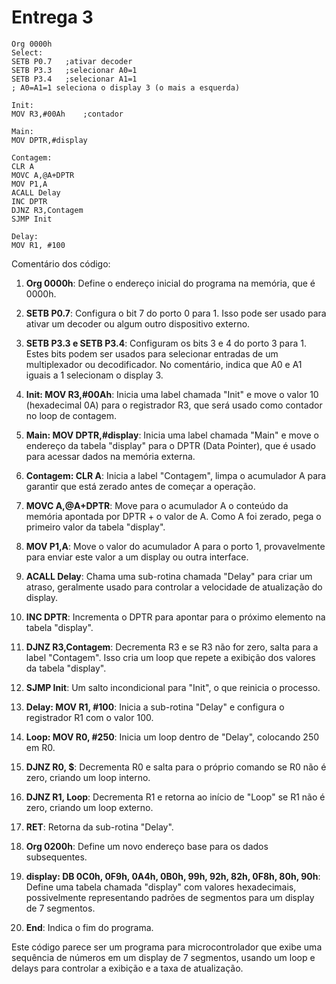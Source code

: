 # Entrega 3

```
Org 0000h
Select:		
SETB P0.7   ;ativar decoder
SETB P3.3   ;selecionar A0=1
SETB P3.4   ;selecionar A1=1
; A0=A1=1 seleciona o display 3 (o mais a esquerda)
				
Init:
MOV R3,#00Ah 	;contador

Main:
MOV DPTR,#display

Contagem:
CLR A
MOVC A,@A+DPTR
MOV P1,A
ACALL Delay
INC DPTR
DJNZ R3,Contagem
SJMP Init

Delay: 		
MOV	R1, #100
```

Comentário dos código: 

1. **Org 0000h**: Define o endereço inicial do programa na memória, que é 0000h.

2. **SETB P0.7**: Configura o bit 7 do porto 0 para 1. Isso pode ser usado para ativar um decoder ou algum outro dispositivo externo.

3. **SETB P3.3 e SETB P3.4**: Configuram os bits 3 e 4 do porto 3 para 1. Estes bits podem ser usados para selecionar entradas de um multiplexador ou decodificador. No comentário, indica que A0 e A1 iguais a 1 selecionam o display 3.

4. **Init: MOV R3,#00Ah**: Inicia uma label chamada "Init" e move o valor 10 (hexadecimal 0A) para o registrador R3, que será usado como contador no loop de contagem.

5. **Main: MOV DPTR,#display**: Inicia uma label chamada "Main" e move o endereço da tabela "display" para o DPTR (Data Pointer), que é usado para acessar dados na memória externa.

6. **Contagem: CLR A**: Inicia a label "Contagem", limpa o acumulador A para garantir que está zerado antes de começar a operação.

7. **MOVC A,@A+DPTR**: Move para o acumulador A o conteúdo da memória apontada por DPTR + o valor de A. Como A foi zerado, pega o primeiro valor da tabela "display".

8. **MOV P1,A**: Move o valor do acumulador A para o porto 1, provavelmente para enviar este valor a um display ou outra interface.

9. **ACALL Delay**: Chama uma sub-rotina chamada "Delay" para criar um atraso, geralmente usado para controlar a velocidade de atualização do display.

10. **INC DPTR**: Incrementa o DPTR para apontar para o próximo elemento na tabela "display".

11. **DJNZ R3,Contagem**: Decrementa R3 e se R3 não for zero, salta para a label "Contagem". Isso cria um loop que repete a exibição dos valores da tabela "display".

12. **SJMP Init**: Um salto incondicional para "Init", o que reinicia o processo.

13. **Delay: MOV R1, #100**: Inicia a sub-rotina "Delay" e configura o registrador R1 com o valor 100.

14. **Loop: MOV R0, #250**: Inicia um loop dentro de "Delay", colocando 250 em R0.

15. **DJNZ R0, $**: Decrementa R0 e salta para o próprio comando se R0 não é zero, criando um loop interno.

16. **DJNZ R1, Loop**: Decrementa R1 e retorna ao início de "Loop" se R1 não é zero, criando um loop externo.

17. **RET**: Retorna da sub-rotina "Delay".

18. **Org 0200h**: Define um novo endereço base para os dados subsequentes.

19. **display: DB 0C0h, 0F9h, 0A4h, 0B0h, 99h, 92h, 82h, 0F8h, 80h, 90h**: Define uma tabela chamada "display" com valores hexadecimais, possivelmente representando padrões de segmentos para um display de 7 segmentos.

20. **End**: Indica o fim do programa.

Este código parece ser um programa para microcontrolador que exibe uma sequência de números em um display de 7 segmentos, usando um loop e delays para controlar a exibição e a taxa de atualização.
